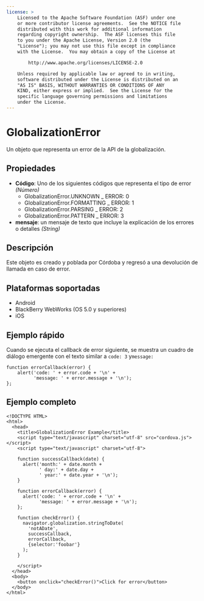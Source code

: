 ```yaml
---
license: >
    Licensed to the Apache Software Foundation (ASF) under one
    or more contributor license agreements.  See the NOTICE file
    distributed with this work for additional information
    regarding copyright ownership.  The ASF licenses this file
    to you under the Apache License, Version 2.0 (the
    "License"); you may not use this file except in compliance
    with the License.  You may obtain a copy of the License at

        http://www.apache.org/licenses/LICENSE-2.0

    Unless required by applicable law or agreed to in writing,
    software distributed under the License is distributed on an
    "AS IS" BASIS, WITHOUT WARRANTIES OR CONDITIONS OF ANY
    KIND, either express or implied.  See the License for the
    specific language governing permissions and limitations
    under the License.
---
```


# GlobalizationError

Un objeto que representa un error de la API de la globalización.

## Propiedades

*   **Código**: Uno de los siguientes códigos que representa el tipo de error *(Número)* 
    *   GlobalizationError.UNKNOWN _ ERROR: 0
    *   GlobalizationError.FORMATTING _ ERROR: 1
    *   GlobalizationError.PARSING _ ERROR: 2
    *   GlobalizationError.PATTERN _ ERROR: 3
*   **mensaje**: un mensaje de texto que incluye la explicación de los errores o detalles *(String)*

## Descripción

Este objeto es creado y poblada por Córdoba y regresó a una devolución de llamada en caso de error.

## Plataformas soportadas

*   Android
*   BlackBerry WebWorks (OS 5.0 y superiores)
*   iOS

## Ejemplo rápido

Cuando se ejecuta el callback de error siguiente, se muestra un cuadro de diálogo emergente con el texto similar a `code: 3` y`message:`

    function errorCallback(error) {
        alert('code: ' + error.code + '\n' +
              'message: ' + error.message + '\n');
    };
    

## Ejemplo completo

    <!DOCTYPE HTML>
    <html>
      <head>
        <title>GlobalizationError Example</title>
        <script type="text/javascript" charset="utf-8" src="cordova.js"></script>
        <script type="text/javascript" charset="utf-8">
    
        function successCallback(date) {
          alert('month:' + date.month +
                ' day:' + date.day +
                ' year:' + date.year + '\n');
        }
    
        function errorCallback(error) {
          alert('code: ' + error.code + '\n' +
                'message: ' + error.message + '\n');
        };
    
        function checkError() {
          navigator.globalization.stringToDate(
            'notADate',
            successCallback,
            errorCallback,
            {selector:'foobar'}
          );
        }
    
        </script>
      </head>
      <body>
        <button onclick="checkError()">Click for error</button>
      </body>
    </html>